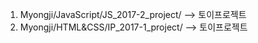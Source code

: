 1. Myongji/JavaScript/JS_2017-2_project/ --> 토이프로젝트
2. Myongji/HTML&CSS/IP_2017-1_project/ --> 토이프로젝트
